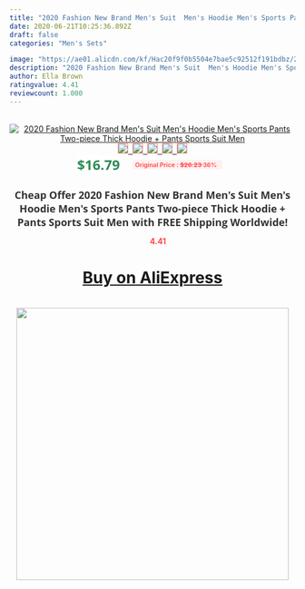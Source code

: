 ```yaml
---
title: "2020 Fashion New Brand Men's Suit  Men's Hoodie Men's Sports Pants Two-piece Thick Hoodie + Pants Sports Suit Men"
date: 2020-06-21T10:25:36.892Z
draft: false
categories: "Men's Sets"

image: "https://ae01.alicdn.com/kf/Hac20f9f0b5504e7bae5c92512f191bdbz/2020-Fashion-New-Brand-Men-s-Suit-Men-s-Hoodie-Men-s-Sports-Pants-Two-piece.png_220x220.png"
description: "2020 Fashion New Brand Men's Suit  Men's Hoodie Men's Sports Pants Two-piece Thick Hoodie + Pants Sports Suit Men"
author: Ella Brown
ratingvalue: 4.41
reviewcount: 1.000
---
```

<br>
<div style="text-align: center;">
<a href="https://s.click.aliexpress.com/e/_AOpE0V" target="_blank" rel="nofollow noopener noreferrer"><img alt="2020 Fashion New Brand Men's Suit  Men's Hoodie Men's Sports Pants Two-piece Thick Hoodie + Pants Sports Suit Men" class="magnifier-image" src="https://ae01.alicdn.com/kf/Hac20f9f0b5504e7bae5c92512f191bdbz/2020-Fashion-New-Brand-Men-s-Suit-Men-s-Hoodie-Men-s-Sports-Pants-Two-piece.png_220x220.png_640x640.jpg">
<br>
<img style="border:1px solid salmon" src="https://ae01.alicdn.com/kf/Hac20f9f0b5504e7bae5c92512f191bdbz/2020-Fashion-New-Brand-Men-s-Suit-Men-s-Hoodie-Men-s-Sports-Pants-Two-piece.png_120x120.jpg">&nbsp;&nbsp;<img style="border:1px solid salmon" src="https://ae01.alicdn.com/kf/Hf386e1b0de274c5aa3ae2de66bd9d461v/2020-Fashion-New-Brand-Men-s-Suit-Men-s-Hoodie-Men-s-Sports-Pants-Two-piece.png_120x120.jpg">&nbsp;&nbsp;<img style="border:1px solid salmon" src="https://ae01.alicdn.com/kf/H887bb0ac07944a759dda7e06fa277eedO/2020-Fashion-New-Brand-Men-s-Suit-Men-s-Hoodie-Men-s-Sports-Pants-Two-piece.png_120x120.jpg">&nbsp;&nbsp;<img style="border:1px solid salmon" src="https://ae01.alicdn.com/kf/Hb45a5d5ad18b41a3a0ecef898284713d1/2020-Fashion-New-Brand-Men-s-Suit-Men-s-Hoodie-Men-s-Sports-Pants-Two-piece.png_120x120.jpg">&nbsp;&nbsp;<img style="border:1px solid salmon" src="https://ae01.alicdn.com/kf/Hddce46082da745b19503ad0b03b5e6331/2020-Fashion-New-Brand-Men-s-Suit-Men-s-Hoodie-Men-s-Sports-Pants-Two-piece.png_120x120.jpg"></a></div><br0>
<div style="text-align: center;"><span style="background-color: white; border: 0px; box-sizing: border-box; color: seagreen; display: inline-block; font-family: &quot;open sans&quot; , &quot;arial&quot; , &quot;helvetica&quot; , sans-serif , &quot;heiti&quot;; font-size: 24px; font-stretch: inherit; font-weight: 700; line-height: inherit; margin: 0px 10px 0px 0px; padding: 0px; vertical-align: middle;">$16.79 </span>
<span style="background: rgb(255 , 241 , 241); border-radius: 3px; border: 0px; box-sizing: border-box; color: #ff4747; display: inline-block; font-family: inherit; font-size: 12px; font-stretch: inherit; font-style: inherit; font-variant: inherit; font-weight: 600; line-height: inherit; margin: 0px; padding: 2px 5px; transform: scale(0.9); vertical-align: middle;">Original Price : <b style="text-decoration: line-through;">$26.23 </b> 36%&nbsp;&nbsp;</span></div>
<h1 style="color: #333333; display: inline-block; font-family: &quot;open sans&quot; , &quot;arial&quot; , &quot;helvetica&quot; , sans-serif , &quot;heiti&quot;; font-size: 18px; font-stretch: inherit; font-weight: 700; text-align: center;">Cheap Offer 2020 Fashion New Brand Men's Suit  Men's Hoodie Men's Sports Pants Two-piece Thick Hoodie + Pants Sports Suit Men with FREE Shipping Worldwide!</h1>
<div style="color: #ff4747; text-align: center;">
<img src="https://4.bp.blogspot.com/-M0ZcTcb-5uY/XleCXlxnR4I/AAAAAAAAAEc/OrjgMkXV1oMQFaCRZj5HQwOCBcu3w1FegCPcBGAYYCw/s1600/star.png" style="height: 15px;">&nbsp;<b>4.41</b></div>
<div class="button_cont" align="center"><a class="buynow_a" href="https://s.click.aliexpress.com/e/_AOpE0V" target="_blank" rel="nofollow noopener noreferrer"><H1>Buy on AliExpress</H1></a></div><br>
<div class="separator" style="clear: both; text-align: center;">
<img src="https://lh3.googleusercontent.com/-pTy5HemUv9M/XlePHvY0dAI/AAAAAAAAAE4/0nX5iRUoIWY8eMW9Dpxeirr157OZliDIgCLcBGAsYHQ/s1600/badge.gif" width="480">
</div>
